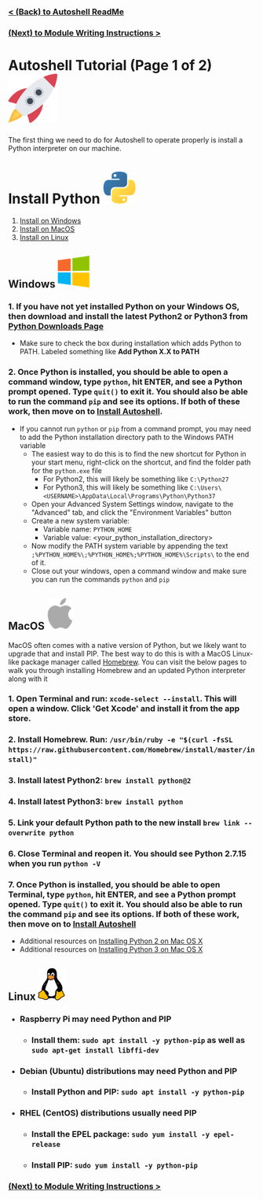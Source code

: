 ###  [< (Back) to Autoshell ReadMe](README.md)
###  [(Next) to Module Writing Instructions >](TUTORIAL-2.md)

# Autoshell Tutorial (Page 1 of 2) ![Rocket](img/rocket_100.png)

The first thing we need to do for Autoshell to operate properly is install a Python interpreter on our machine.

# **Install Python** ![Python](img/python_65.png)

1. [Install on Windows](#windows-)
2. [Install on MacOS](#macos-)
3. [Install on Linux](#linux)


## **Windows** ![Windows](img/windows_65.png)
### 1. If you have not yet installed Python on your Windows OS, then download and install the latest Python2 or Python3 from [Python Downloads Page](https://www.python.org/downloads/)
- Make sure to check the box during installation which adds Python to PATH. Labeled something like **Add Python X.X to PATH**

### 2. Once Python is installed, you should be able to open a command window, type `python`, hit ENTER, and see a Python prompt opened. Type `quit()` to exit it. You should also be able to run the command `pip` and see its options. If both of these work, then move on to [Install Autoshell](TUTORIAL-2.md).
- If you cannot run `python` or `pip` from a command prompt, you may need to add the Python installation directory path to the Windows PATH variable
	- The easiest way to do this is to find the new shortcut for Python in your start menu, right-click on the shortcut, and find the folder path for the `python.exe` file
		- For Python2, this will likely be something like `C:\Python27`
		- For Python3, this will likely be something like `C:\Users\<USERNAME>\AppData\Local\Programs\Python\Python37`
	- Open your Advanced System Settings window, navigate to the "Advanced" tab, and click the "Environment Variables" button
	- Create a new system variable:
		- Variable name: `PYTHON_HOME`
		- Variable value: <your_python_installation_directory>
	- Now modify the PATH system variable by appending the text `;%PYTHON_HOME%\;%PYTHON_HOME%;%PYTHON_HOME%\Scripts\` to the end of it.
	- Close out your windows, open a command window and make sure you can run the commands `python` and `pip`

## **MacOS** ![MacOS](img/apple_65.png)
MacOS often comes with a native version of Python, but we likely want to upgrade that and install PIP. The best way to do this is with a MacOS Linux-like package manager called [Homebrew](https://brew.sh/). You can visit the below pages to walk you through installing Homebrew and an updated Python interpreter along with it

### 1. Open Terminal and run: `xcode-select --install`. This will open a window. Click **'Get Xcode'** and install it from the app store.
### 2. Install Homebrew. Run: `/usr/bin/ruby -e "$(curl -fsSL https://raw.githubusercontent.com/Homebrew/install/master/install)"`
### 3. Install latest Python2: `brew install python@2`
### 4. Install latest Python3: `brew install python`
### 5. Link your default Python path to the new install `brew link --overwrite python`
### 6. Close Terminal and reopen it. You should see Python 2.7.15 when you run `python -V`
### 7. Once Python is installed, you should be able to open Terminal, type `python`, hit ENTER, and see a Python prompt opened. Type `quit()` to exit it. You should also be able to run the command `pip` and see its options. If both of these work, then move on to [Install Autoshell](TUTORIAL-2.md)
- Additional resources on [Installing Python 2 on Mac OS X](https://docs.python-guide.org/starting/install/osx/)
- Additional resources on [Installing Python 3 on Mac OS X](https://docs.python-guide.org/starting/install3/osx/)

## **Linux** ![Linux](img/linux_65.png)
- ### **Raspberry Pi** may need Python and PIP
	- ### Install them: `sudo apt install -y python-pip` as well as `sudo apt-get install libffi-dev`
- ### **Debian (Ubuntu)** distributions may need Python and PIP
	- ### Install Python and PIP: `sudo apt install -y python-pip`
- ### **RHEL (CentOS)** distributions usually need PIP
	- ### Install the EPEL package: `sudo yum install -y epel-release`
	- ### Install PIP: `sudo yum install -y python-pip`


###  [(Next) to Module Writing Instructions >](TUTORIAL-2.md)
